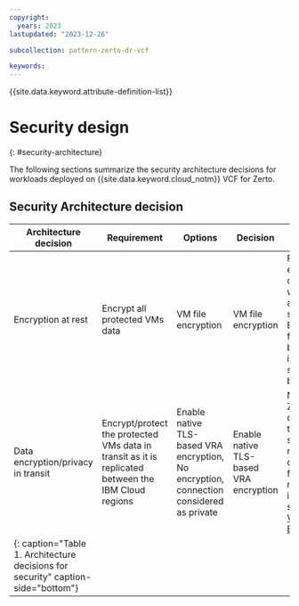 ```yaml
---
copyright:
  years: 2023
lastupdated: "2023-12-26"

subcollection: pattern-zerto-dr-vcf

keywords:
---
```

{{site.data.keyword.attribute-definition-list}}

# Security design

{: #security-architecture}

The following sections summarize the security architecture decisions for workloads deployed on {{site.data.keyword.cloud_notm}} VCF for Zerto.

## Security Architecture decision

| **Architecture decision**                                                  | **Requirement**                                                                               | **Options**                                                                       | **Decision**                     | **Rationale**                                                                                                                                                                                                                        |
| -------------------------------------------------------------------------------- | --------------------------------------------------------------------------------------------------- | --------------------------------------------------------------------------------------- | -------------------------------------- | ------------------------------------------------------------------------------------------------------------------------------------------------------------------------------------------------------------------------------------------ |
| Encryption at rest                                                               | Encrypt all protected VMs data                                                                      | VM file encryption                                                                      | VM file encryption                     | File encryption on a VM with applications such as BitLocker for non-boot disks is supported by Zerto                                                                                                                                       |
| Data encryption/privacy in transit                                               | Encrypt/protect the protected VMs data in transit as it is replicated between the IBM Cloud regions | Enable native TLS-based VRA encryption, No encryption, connection considered as private | Enable native TLS-based VRA encryption | Native Zerto capability to protect sensitive replication data in-flight. For more information, see[VRA to VRA Encryption](https://help.zerto.com/bundle/Security.Hardening.HTML/page/Virtual_Replication_Appliance.htm#vra_to_vra_encryption) |
| {: caption="Table 1. Architecture decisions for security" caption-side="bottom"} |                                                                                                     |                                                                                         |                                        |                                                                                                                                                                                                                                            |
